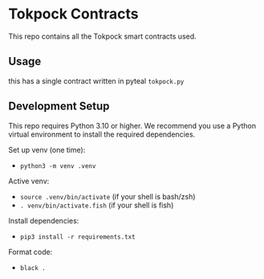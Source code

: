 # Tokpock Contracts

This repo contains all the Tokpock smart contracts used.

## Usage

this has a single contract written in pyteal `tokpock.py`

## Development Setup

This repo requires Python 3.10 or higher. We recommend you use a Python virtual environment to install
the required dependencies.

Set up venv (one time):

- `python3 -m venv .venv`

Active venv:

- `source .venv/bin/activate` (if your shell is bash/zsh)
- `. venv/bin/activate.fish` (if your shell is fish)

Install dependencies:

- `pip3 install -r requirements.txt`

Format code:

- `black .`
